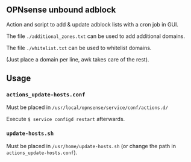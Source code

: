 ## OPNsense unbound adblock

Action and script to add & update adblock lists with a cron job in GUI.

The file `./additional_zones.txt` can be used to add additional domains.

The file `./whitelist.txt` can be used to whitelist domains.

(Just place a domain per line, awk takes care of the rest).

## Usage

### `actions_update-hosts.conf`

Must be placed in `/usr/local/opnsense/service/conf/actions.d/`

Execute `$ service configd restart` afterwards.

### `update-hosts.sh`

Must be placed in `/usr/home/update-hosts.sh` (or change the path in `actions_update-hosts.conf`).